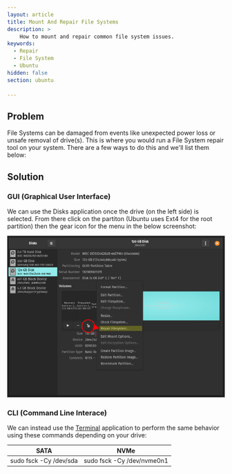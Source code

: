 ```yaml
---
layout: article
title: Mount And Repair File Systems
description: >
    How to mount and repair common file system issues.
keywords:
  - Repair
  - File System
  - Ubuntu
hidden: false
section: ubuntu

---
```


## Problem

File Systems can be damaged from events like unexpected power loss or unsafe removal of drive(s). This is where you would run a File System repair tool on your system. There are a few ways to do this and we'll list them below:

## Solution

### GUI (Graphical User Interface)

We can use the Disks application once the drive (on the left side) is selected. From there click on the partiton (Ubuntu uses Ext4 for the root partition) then the gear icon for the menu in the below screenshot:

![Disks-Repair](/images/fixing-drives/disks-application.png)

### CLI (Command Line Interace)

We can instead use the <u>Terminal</u> application to perform the same behavior using these commands depending on your drive:

|         SATA          |           NVMe            |
|:---------------------:|:-------------------------:|
| sudo fsck -Cy /dev/sda | sudo fsck -Cy /dev/nvme0n1 |